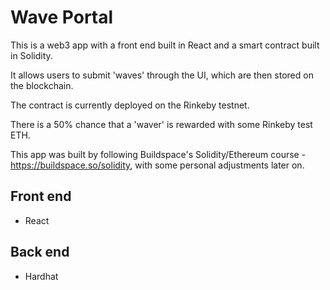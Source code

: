 # Wave Portal 

This is a web3 app with a front end built in React and a smart contract built in Solidity. 

It allows users to submit 'waves' through the UI, which are then stored on the blockchain. 

The contract is currently deployed on the Rinkeby testnet. 

There is a 50% chance that a 'waver' is rewarded with some Rinkeby test ETH. 

This app was built by following Buildspace's Solidity/Ethereum course - https://buildspace.so/solidity, with some personal adjustments later on. 

## Front end 
- React 

## Back end 
- Hardhat 
